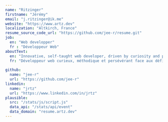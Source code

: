 ```yaml
---
name: "Ritzinger"
firstname: "Jérémy"
email: "j.ritzinger@ik.me"
website: "https://www.artz.dev"
localization: "Altkirch, France"
resume_source_code_url: "https://github.com/jee-r/resume.git"
job:
  en: "Web developper"
  fr : "Développeur Web"
aboutText: 
  en: "Innovative, self-taught web developer, driven by curiosity and problem-solving."
  fr: "Développeur web curieux, méthodique et persévérant face aux défis techniques"
    
github:
  name: "jee-r"
  url: "https://github.com/jee-r"
linkedin:
  name: "jrtz"
  url: "https://www.linkedin.com/in/jrtz"
plausible:
  src: "/stats/js/script.js"
  data_api: "/stats/api/event"
  data_domain: "resume.artz.dev"
---
```

